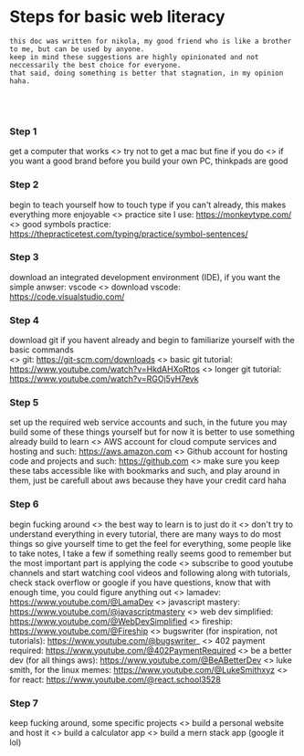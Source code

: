 # Steps for basic web literacy

```
this doc was written for nikola, my good friend who is like a brother to me, but can be used by anyone.
keep in mind these suggestions are highly opinionated and not neccessarily the best choice for everyone.
that said, doing something is better that stagnation, in my opinion haha.
```

</br>
</br>

### Step 1  
get a computer that works
<> try not to get a mac but fine if you do
<> if you want a good brand before you build your own PC, thinkpads are good

### Step 2  
begin to teach yourself how to touch type if you can't already, this makes everything more enjoyable
<> practice site I use: https://monkeytype.com/
<> good symbols practice: https://thepracticetest.com/typing/practice/symbol-sentences/

### Step 3  
download an integrated development environment (IDE), if you want the simple anwser: vscode 
	<> download vscode: https://code.visualstudio.com/
	
### Step 4  
download git if you havent already and begin to familiarize yourself with the basic commands  
	<> git: https://git-scm.com/downloads
	<> basic git tutorial: https://www.youtube.com/watch?v=HkdAHXoRtos
	<> longer git tutorial: https://www.youtube.com/watch?v=RGOj5yH7evk
	
### Step 5   
set up the required web service accounts and such, in the future you may build some of these things yourself but for now it is better to use something already build to learn
	<> AWS account for cloud compute services and hosting and such: https://aws.amazon.com
	<> Github account for hosting code and projects and such: https://github.com
	<> make sure you keep these tabs accessible like with bookmarks and such, and play around in them, just be carefull about aws because they have your credit card haha

### Step 6
begin fucking around
	<> the best way to learn is to just do it
	<> don't try to understand everything in every tutorial, there are many ways to do most things so give yourself time to get the feel for everything, some people like to take notes, I take a few if something really seems good to remember but the most important part is applying the code
	<> subscribe to good youtube channels and start watching cool videos and following along with tutorials, check stack overflow or google if you have questions, know that with enough time, you could figure anything out
		<> lamadev: https://www.youtube.com/@LamaDev
		<> javascript mastery: https://www.youtube.com/@javascriptmastery
		<> web dev simplified: https://www.youtube.com/@WebDevSimplified
		<> fireship: https://www.youtube.com/@Fireship
		<> bugswriter (for inspiration, not tutorials): https://www.youtube.com/@bugswriter_
		<> 402 payment required: https://www.youtube.com/@402PaymentRequired
		<> be a better dev (for all things aws): https://www.youtube.com/@BeABetterDev
		<> luke smith, for the linux memes: https://www.youtube.com/@LukeSmithxyz
		<> for react: https://www.youtube.com/@react.school3528

### Step 7  
keep fucking around, some specific projects
	<> build a personal website and host it
	<> build a calculator app
	<> build a mern stack app (google it lol)
	
